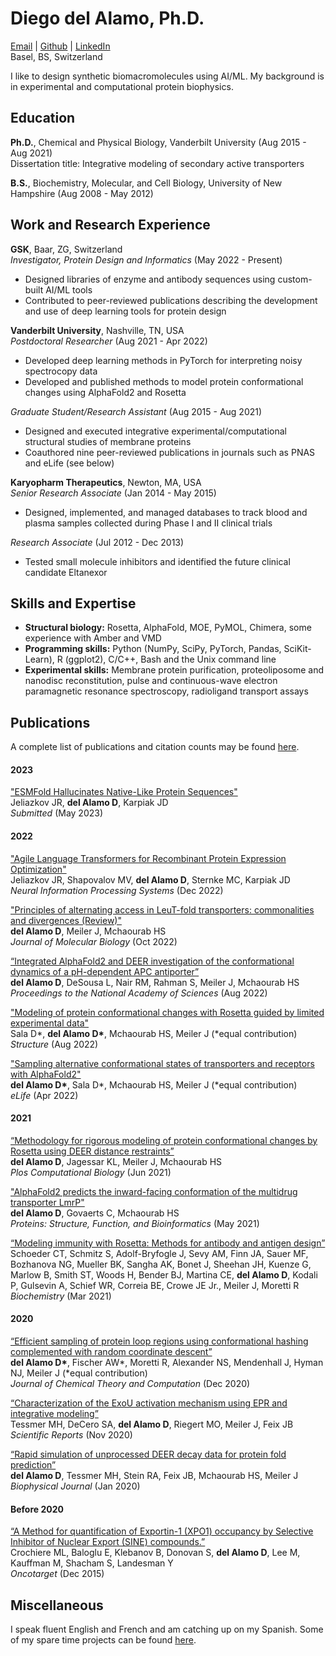 # Diego del Alamo, Ph.D.
[Email](mailto:diego.delalamo@gmail.com) | [Github](https://www.github.com/delalamo) | [LinkedIn](https://www.linkedin.com/in/ddelalamo/)  
Basel, BS, Switzerland

I like to design synthetic biomacromolecules using AI/ML. My background is in experimental and computational protein biophysics.

## **Education**
**Ph.D.**, Chemical and Physical Biology, Vanderbilt University (Aug 2015 - Aug 2021)  
Dissertation title: Integrative modeling of secondary active transporters

**B.S.**, Biochemistry, Molecular, and Cell Biology, University of New Hampshire (Aug 2008 - May 2012)

## **Work and Research Experience**

**GSK**, Baar, ZG, Switzerland  
*Investigator, Protein Design and Informatics* (May 2022 - Present)
* Designed libraries of enzyme and antibody sequences using custom-built AI/ML tools
* Contributed to peer-reviewed publications describing the development and use of deep learning tools for protein design

**Vanderbilt University**, Nashville, TN, USA  
*Postdoctoral Researcher* (Aug 2021 - Apr 2022)  
* Developed deep learning methods in PyTorch for interpreting noisy spectrocopy data
* Developed and published methods to model protein conformational changes using AlphaFold2 and Rosetta

*Graduate Student/Research Assistant* (Aug 2015 - Aug 2021)  
* Designed and executed integrative experimental/computational structural studies of membrane proteins
* Coauthored nine peer-reviewed publications in journals such as PNAS and eLife (see below)

**Karyopharm Therapeutics**, Newton, MA, USA  
*Senior Research Associate* (Jan 2014 - May 2015)
* Designed, implemented, and managed databases to track blood and plasma samples collected during Phase I and II clinical trials

*Research Associate* (Jul 2012 - Dec 2013)
* Tested small molecule inhibitors and identified the future clinical candidate Eltanexor

## **Skills and Expertise**

* **Structural biology:** Rosetta, AlphaFold, MOE, PyMOL, Chimera, some experience with Amber and VMD
* **Programming skills:** Python (NumPy, SciPy, PyTorch, Pandas, SciKit-Learn), R (ggplot2), C/C++, Bash and the Unix command line
* **Experimental skills:** Membrane protein purification, proteoliposome and nanodisc reconstitution, pulse and continuous-wave electron paramagnetic resonance spectroscopy, radioligand transport assays

## **Publications**

A complete list of publications and citation counts may be found [here](https://scholar.google.com/citations?user=uEf3WE4AAAAJ).

#### 2023

["ESMFold Hallucinates Native-Like Protein Sequences"](https://www.biorxiv.org/content/10.1101/2023.05.23.541774v1)  
Jeliazkov JR, **del Alamo D**, Karpiak JD  
*Submitted* (May 2023)  

#### 2022

["Agile Language Transformers for Recombinant Protein Expression Optimization"](https://www.mlsb.io/papers_2022/Agile_Language_Transformers_for_Recombinant_Protein_Expression_Optimization.pdf)  
Jeliazkov JR, Shapovalov MV, **del Alamo D**, Sternke MC, Karpiak JD  
*Neural Information Processing Systems* (Dec 2022)  
 
["Principles of alternating access in LeuT-fold transporters: commonalities and divergences (Review)"](https://doi.org/10.1016/j.jmb.2022.167746)  
**del Alamo D**, Meiler J, Mchaourab HS  
*Journal of Molecular Biology* (Oct 2022)  
 
[“Integrated AlphaFold2 and DEER investigation of the conformational dynamics of a pH-dependent APC antiporter”](https://doi.org/10.1073/pnas.2206129119)  
**del Alamo D**, DeSousa L, Nair RM, Rahman S, Meiler J, Mchaourab HS  
*Proceedings to the National Academy of Sciences* (Aug 2022)  

["Modeling of protein conformational changes with Rosetta guided by limited experimental data"](https://doi.org/10.1016/j.str.2022.04.013)  
Sala D\*, **del Alamo D\***, Mchaourab HS, Meiler J (\*equal contribution)  
*Structure* (Aug 2022)

["Sampling alternative conformational states of transporters and receptors with AlphaFold2"](https://doi.org/10.7554/eLife.75751)  
**del Alamo D\***, Sala D\*, Mchaourab HS, Meiler J (\*equal contribution)  
*eLife* (Apr 2022)  

#### 2021

[“Methodology for rigorous modeling of protein conformational changes by Rosetta using DEER distance restraints”](https://doi.org/10.1371/journal.pcbi.1009107)  
**del Alamo D**, Jagessar KL, Meiler J, Mchaourab HS  
*Plos Computational Biology* (Jun 2021)

["AlphaFold2 predicts the inward-facing conformation of the multidrug transporter LmrP"](https://doi.org/10.1002/prot.26138)  
**del Alamo D**, Govaerts C, Mchaourab HS  
*Proteins: Structure, Function, and Bioinformatics* (May 2021)  

[“Modeling immunity with Rosetta: Methods for antibody and antigen design”](https://doi.org/10.1021/acs.biochem.0c00912)  
Schoeder CT, Schmitz S, Adolf-Bryfogle J, Sevy AM, Finn JA, Sauer MF, Bozhanova NG, Mueller BK, Sangha AK, Bonet J, Sheehan JH, Kuenze G, Marlow B, Smith ST, Woods H, Bender BJ, Martina CE, **del Alamo D**, Kodali P, Gulsevin A, Schief WR, Correia BE, Crowe JE Jr., Meiler J, Moretti R  
*Biochemistry* (Mar 2021)  

#### 2020

[“Efficient sampling of protein loop regions using conformational hashing complemented with random coordinate descent”](https://doi.org/10.1021/acs.jctc.0c00836)  
**del Alamo D\***, Fischer AW\*, Moretti R, Alexander NS, Mendenhall J, Hyman NJ, Meiler J (\*equal contribution)  
*Journal of Chemical Theory and Computation* (Dec 2020)

[“Characterization of the ExoU activation mechanism using EPR and integrative modeling”](https://doi.org/10.1038/s41598-020-76023-3)  
Tessmer MH, DeCero SA, **del Alamo D**, Riegert MO, Meiler J, Feix JB  
*Scientific Reports* (Nov 2020)

[“Rapid simulation of unprocessed DEER decay data for protein fold prediction”](https://doi.org/10.1016/j.bpj.2019.12.011)  
**del Alamo D**, Tessmer MH, Stein RA, Feix JB, Mchaourab HS, Meiler J  
*Biophysical Journal* (Jan 2020) 

#### Before 2020

[“A Method for quantification of Exportin-1 (XPO1) occupancy by Selective Inhibitor of Nuclear Export (SINE) compounds.”](https://www.oncotarget.com/article/6495/text/)  
Crochiere ML, Baloglu E, Klebanov B, Donovan S, **del Alamo D**, Lee M, Kauffman M, Shacham S, Landesman Y  
*Oncotarget* (Dec 2015)

## **Miscellaneous**

I speak fluent English and French and am catching up on my Spanish. Some of my spare time projects can be found [here](https://www.instagram.com/diegodelalamo/).
